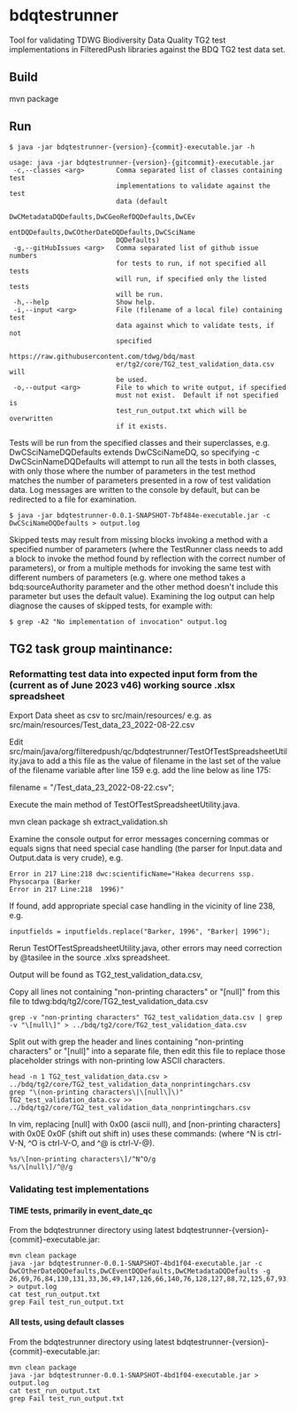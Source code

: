 # bdqtestrunner
Tool for validating TDWG Biodiversity Data Quality TG2 test implementations in FilteredPush libraries against the BDQ TG2 test data set.

## Build

mvn package

## Run

    $ java -jar bdqtestrunner-{version}-{commit}-executable.jar -h

	usage: java -jar bdqtestrunner-{version}-{gitcommit}-executable.jar
	 -c,--classes <arg>        Comma separated list of classes containing test
	                           implementations to validate against the test
	                           data (default
	                           DwCMetadataDQDefaults,DwCGeoRefDQDefaults,DwCEv
	                           entDQDefaults,DwCOtherDateDQDefaults,DwCSciName
	                           DQDefaults)
	 -g,--gitHubIssues <arg>   Comma separated list of github issue numbers
	                           for tests to run, if not specified all tests
	                           will run, if specified only the listed tests
	                           will be run.
	 -h,--help                 Show help.
	 -i,--input <arg>          File (filename of a local file) containing test
	                           data against which to validate tests, if not
	                           specified
	                           https://raw.githubusercontent.com/tdwg/bdq/mast
	                           er/tg2/core/TG2_test_validation_data.csv will
	                           be used.
	 -o,--output <arg>         File to which to write output, if specified
	                           must not exist.  Default if not specified is
	                           test_run_output.txt which will be overwritten
	                           if it exists.

Tests will be run from the specified classes and their superclasses, e.g. DwCSciNameDQDefaults extends DwCSciNameDQ, so
specifying -c DwCScinNameDQDefaults will attempt to run all the tests in both classes, with only those where the number
of parameters in the test method matches the number of parameters presented in a row of test validation data.  Log
messages are written to the console by default, but can be redirected to a file for examination.  

	$ java -jar bdqtestrunner-0.0.1-SNAPSHOT-7bf484e-executable.jar -c DwCSciNameDQDefaults > output.log

Skipped tests may result from missing blocks invoking a method with a specified number of parameters (where the TestRunner
class needs to add a block to invoke the method found by reflection with the correct number of parameters), or from a multiple
methods for invoking the same test with different numbers of parameters (e.g. where one method takes a bdq:sourceAuthority parameter
and the other method doesn't include this parameter but uses the default value).  Examining the log output can help diagnose 
the causes of skipped tests, for example with: 

	$ grep -A2 "No implementation of invocation" output.log  

## TG2 task group maintinance:

### Reformatting test data into expected input form from the (current as of June 2023 v46) working source .xlsx spreadsheet 

Export Data sheet as csv to src/main/resources/ e.g. as src/main/resources/Test_data_23_2022-08-22.csv

Edit src/main/java/org/filteredpush/qc/bdqtestrunner/TestOfTestSpreadsheetUtility.java to add a this file as the value of
filename in the last set of the value of the filename variable after line 159  e.g. add the line below as line 175:

   filename = "/Test_data_23_2022-08-22.csv";

Execute the main method of TestOfTestSpreadsheetUtility.java.

   mvn clean package
   sh extract_validation.sh

Examine the console output for error messages concerning commas 
or equals signs that need special case handling (the parser for Input.data and Output.data is very crude), e.g. 

    Error in 217 Line:218 dwc:scientificName="Hakea decurrens ssp. Physocarpa (Barker
    Error in 217 Line:218  1996)"

If found, add appropriate special case handling in the vicinity of line 238, e.g. 

    inputfields = inputfields.replace("Barker, 1996", "Barker| 1996");

Rerun TestOfTestSpreadsheetUtility.java, other errors may need correction by @tasilee in the source .xlxs spreadsheet.

Output will be found as TG2_test_validation_data.csv, 

Copy all lines not containing "non-printing characters" or "[null]" from this file to tdwg:bdq/tg2/core/TG2_test_validation_data.csv  

	grep -v "non-printing characters" TG2_test_validation_data.csv | grep -v "\[null\]" > ../bdq/tg2/core/TG2_test_validation_data.csv

Split out with grep the header and lines containing "non-printing characters" or "[null]" into a separate file, then edit this file to replace those placeholder strings with non-printing low ASCII characters.

	head -n 1 TG2_test_validation_data.csv > ../bdq/tg2/core/TG2_test_validation_data_nonprintingchars.csv
	grep "\(non-printing characters\|\[null\]\)" TG2_test_validation_data.csv >> ../bdq/tg2/core/TG2_test_validation_data_nonprintingchars.csv

In vim, replacing [null] with 0x00 (ascii null), and [non-printing characters] with 0x0E 0x0F (shift out shift in) uses these commands: 
(where ^N is ctrl-V-N, ^O is ctrl-V-O, and ^@ is ctrl-V-@).

	%s/\[non-printing characters\]/^N^O/g
	%s/\[null\]/^@/g

### Validating test implementations ###

#### TIME tests, primarily in event_date_qc ####

From the bdqtestrunner directory using latest bdqtestrunner-{version}-{commit}-executable.jar:

	mvn clean package
	java -jar bdqtestrunner-0.0.1-SNAPSHOT-4bd1f04-executable.jar -c DwCOtherDateDQDefaults,DwCEventDQDefaults,DwCMetadataDQDefaults -g 26,69,76,84,130,131,33,36,49,147,126,66,140,76,128,127,88,72,125,67,93,86,132,52,61 > output.log
	cat test_run_output.txt
	grep Fail test_run_output.txt

#### All tests, using default classes ####

From the bdqtestrunner directory using latest bdqtestrunner-{version}-{commit}-executable.jar:

	mvn clean package
	java -jar bdqtestrunner-0.0.1-SNAPSHOT-4bd1f04-executable.jar > output.log
	cat test_run_output.txt
	grep Fail test_run_output.txt
